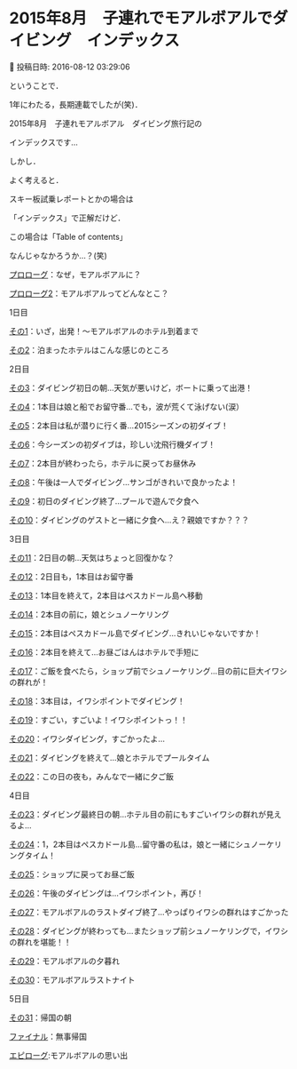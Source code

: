 # 2015年8月　子連れでモアルボアルでダイビング　インデックス

📅 投稿日時: 2016-08-12 03:29:06

ということで．


1年にわたる，長期連載でしたが(笑)．


2015年8月　子連れモアルボアル　ダイビング旅行記の


インデックスです…





しかし．


よく考えると．


スキー板試乗レポートとかの場合は


「インデックス」で正解だけど．


この場合は「Table of contents」


なんじゃなかろうか…？(笑)





[プロローグ](ec92bac5dc390913d6e0f7e3e274c1d5c.md)：なぜ，モアルボアルに？


[プロローグ2](ea467fcbfff2e3f454da17f17343e412e.md)：モアルボアルってどんなとこ？





1日目


[その1](ef3dd55d510dc6b03df48213f4e042a52.md)：いざ，出発！～モアルボアルのホテル到着まで


[その2](efff5ea78da8e63c1ec62f095faa35632.md)：泊まったホテルはこんな感じのところ





2日目


[その3](e8967ed2b07af9ceafdcf9ad5c5b132db.md)：ダイビング初日の朝…天気が悪いけど，ボートに乗って出港！


[その4](ed15bec9641200a65d50755e49e1660bd.md)：1本目は娘と船でお留守番…でも，波が荒くて泳げない(涙）


[その5](ee8309a09afff719ca070a54c9affeadb.md)：2本目は私が潜りに行く番…2015シーズンの初ダイブ！


[その6](ec90fb638bc815e2d16be3fa826fd8134.md)：今シーズンの初ダイブは，珍しい沈飛行機ダイブ！


[その7](eccf61dfaae8f78fbba0f374d044d4875.md)：2本目が終わったら，ホテルに戻ってお昼休み


[その8](eb7ad1d615716403f9400b26d8e1d3ebe.md)：午後は一人でダイビング…サンゴがきれいで良かったよ！


[その9](e7cb0500b3ae6d7ba4fe348910d01a695.md)：初日のダイビング終了…プールで遊んで夕食へ


[その10](eba3d5e58283ac136db8f343c6d0f27b0.md)：ダイビングのゲストと一緒に夕食へ…え？親娘ですか？？？





3日目


[その11](e71e3c51bdded596fae74b90057755ae5.md)：2日目の朝…天気はちょっと回復かな？


[その12](e2ae655d23f149a0aa528ebb63fed1aea.md)：2日目も，1本目はお留守番


[その13](ec8f2965980037d1990a8217ea2d1b1d7.md)：1本目を終えて，2本目はペスカドール島へ移動


[その14](e6831f5eab22ec6a5dd7cd0eb75eb38ec.md)：2本目の前に，娘とシュノーケリング


[その15](e60decfc18cd045facf8801c6b83ac077.md)：2本目はペスカドール島でダイビング…きれいじゃないですか！


[その16](e3d5e980e61a92c0fec93b04945e1ea5e.md)：2本目を終えて…お昼ごはんはホテルで手短に


[その17](ed7db037451c04f08b116c676b760d298.md)：ご飯を食べたら，ショップ前でシュノーケリング…目の前に巨大イワシの群れが！


[その18](edafae7f55a8d7cd8e171ca8dacad3846.md)：3本目は，イワシポイントでダイビング！


[その19](e567fd45fe70c4b0661247a1b2272cc8f.md)：すごい，すごいよ！イワシポイントっ！！


[その20](e6d4921170f53e58ee68f497aec77bcb0.md)：イワシダイビング，すごかったよ…


[その21](e334333e15eef6f6fbec153719e5fb24a.md)：ダイビングを終えて…娘とホテルでプールタイム


[その22](e260f9ebffa566256fc08c57fb08b8ce5.md)：この日の夜も，みんなで一緒に夕ご飯





4日目


[その23](ea26e0a3381a1579c740d95a31bd29e28.md)：ダイビング最終日の朝…ホテル目の前にもすごいイワシの群れが見えるよ…


[その24](edd3ce449b0c9eabe4ae76aa76b2417a4.md)：1，2本目はペスカドール島…留守番の私は，娘と一緒にシュノーケリングタイム！


[その25](e2ce4679d5676d711dee753faff1733ec.md)：ショップに戻ってお昼ご飯


[その26](e282a620de33d2a67a56add9b15238057.md)：午後のダイビングは…イワシポイント，再び！


[その27](ebbd2002242bd25e9eb6719449dce4ec8.md)：モアルボアルのラストダイブ終了…やっぱりイワシの群れはすごかった


[その28](eef6cd90af3f7c349a8795201bbfc8f7b.md)：ダイビングが終わっても…またショップ前シュノーケリングで，イワシの群れを堪能！！


[その29](e8bc35e9efb34726c43ceb452341512dc.md)：モアルボアルの夕暮れ


[その30](e1f6186360fe6d977242baecaaddb858a.md)：モアルボアルラストナイト





5日目


[その31](e1f6186360fe6d977242baecaaddb858a.md)：帰国の朝


[ファイナル](e5c894c1c475f0fb88801d9163cad8e1a.md)：無事帰国





[エピローグ](e76c39b134e9f24277cf1f84ec8a1f460.md):モアルボアルの思い出
